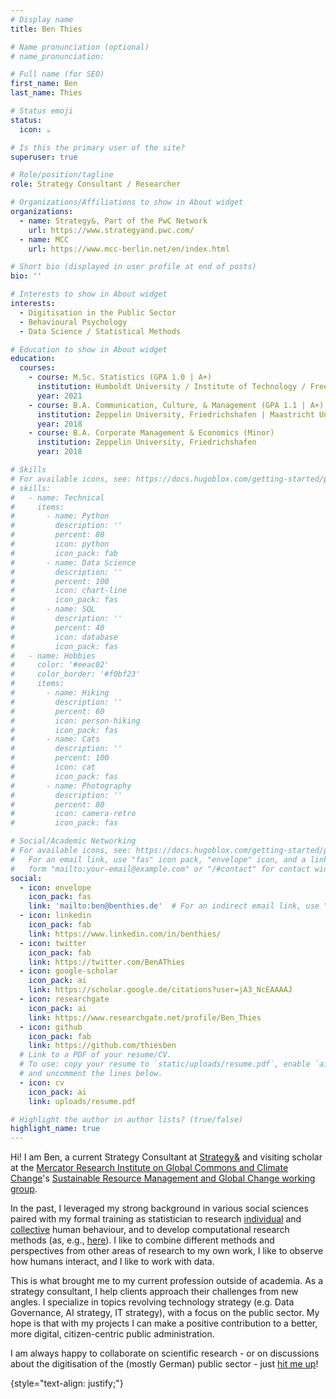 ```yaml
---
# Display name
title: Ben Thies

# Name pronunciation (optional)
# name_pronunciation: 

# Full name (for SEO)
first_name: Ben
last_name: Thies

# Status emoji
status:
  icon: ☕️

# Is this the primary user of the site?
superuser: true

# Role/position/tagline
role: Strategy Consultant / Researcher

# Organizations/Affiliations to show in About widget
organizations:
  - name: Strategy&, Part of the PwC Network
    url: https://www.strategyand.pwc.com/
  - name: MCC
    url: https://www.mcc-berlin.net/en/index.html

# Short bio (displayed in user profile at end of posts)
bio: ''

# Interests to show in About widget
interests:
  - Digitisation in the Public Sector
  - Behavioural Psychology
  - Data Science / Statistical Methods

# Education to show in About widget
education:
  courses:
    - course: M.Sc. Statistics (GPA 1.0 | A+)
      institution: Humboldt University / Institute of Technology / Free University, Berlin | Duke University
      year: 2021
    - course: B.A. Communication, Culture, & Management (GPA 1.1 | A+)
      institution: Zeppelin University, Friedrichshafen | Maastricht University
      year: 2018
    - course: B.A. Corporate Management & Economics (Minor)
      institution: Zeppelin University, Friedrichshafen
      year: 2018

# Skills
# For available icons, see: https://docs.hugoblox.com/getting-started/page-builder/#icons
# skills:
#   - name: Technical
#     items:
#       - name: Python
#         description: ''
#         percent: 80
#         icon: python
#         icon_pack: fab
#       - name: Data Science
#         description: ''
#         percent: 100
#         icon: chart-line
#         icon_pack: fas
#       - name: SQL
#         description: ''
#         percent: 40
#         icon: database
#         icon_pack: fas
#   - name: Hobbies
#     color: '#eeac02'
#     color_border: '#f0bf23'
#     items:
#       - name: Hiking
#         description: ''
#         percent: 60
#         icon: person-hiking
#         icon_pack: fas
#       - name: Cats
#         description: ''
#         percent: 100
#         icon: cat
#         icon_pack: fas
#       - name: Photography
#         description: ''
#         percent: 80
#         icon: camera-retro
#         icon_pack: fas

# Social/Academic Networking
# For available icons, see: https://docs.hugoblox.com/getting-started/page-builder/#icons
#   For an email link, use "fas" icon pack, "envelope" icon, and a link in the
#   form "mailto:your-email@example.com" or "/#contact" for contact widget.
social:
  - icon: envelope
    icon_pack: fas
    link: 'mailto:ben@benthies.de'  # For an indirect email link, use "#contact".
  - icon: linkedin
    icon_pack: fab
    link: https://www.linkedin.com/in/benthies/
  - icon: twitter
    icon_pack: fab
    link: https://twitter.com/BenAThies
  - icon: google-scholar
    icon_pack: ai
    link: https://scholar.google.de/citations?user=jA3_NcEAAAAJ
  - icon: researchgate
    icon_pack: ai
    link: https://www.researchgate.net/profile/Ben_Thies
  - icon: github
    icon_pack: fab
    link: https://github.com/thiesben
  # Link to a PDF of your resume/CV.
  # To use: copy your resume to `static/uploads/resume.pdf`, enable `ai` icons in `params.yaml`,
  # and uncomment the lines below.
  - icon: cv
    icon_pack: ai
    link: uploads/resume.pdf

# Highlight the author in author lists? (true/false)
highlight_name: true
---
```


Hi! I am Ben, a current Strategy Consultant at [Strategy&](https://www.strategyand.pwc.com/) and visiting scholar at the [Mercator Research Institute on Global Commons and Climate Change](https://www.mcc-berlin.net/en/index.html)'s [Sustainable Resource Management and Global Change working group](https://www.mcc-berlin.net/en/research/working-groups/sustainable-resource-management-and-global-change.html).

In the past, I leveraged my strong background in various social sciences paired with my formal training as statistician to research [individual](publication/money-cannot-buy-realism) and [collective](publication/when-traffic-hits) human behaviour, and to develop computational research methods (as, e.g., [here](publication/walking-through-twitter)). I like to combine different methods and perspectives from other areas of research to my own work, I like to observe how humans interact, and I like to work with data.

This is what brought me to my current profession outside of academia. As a strategy consultant, I help clients approach their challenges from new angles. I specialize in topics revolving technology strategy (e.g. Data Governance, AI strategy, IT strategy), with a focus on the public sector. My hope is that with my projects I can make a positive contribution to a better, more digital, citizen-centric public administration.

I am always happy to collaborate on scientific research - or on discussions about the digitisation of the (mostly German) public sector - just [hit me up](mailto:home@benthies.de)!

{style="text-align: justify;"}
